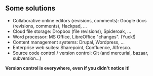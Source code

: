 Some solutions
--------------

- Collaborative online editors (revisions, comments): Google docs (revisions, comments), Hackpad, ...
- Cloud file storage: Dropbox (file revisions), Spideroak, ...
- Word processor: MS Office, LibreOffice "changes". (Yuck!)
- Content management systems: Drupal, Wordpress, ...
- Enterprise web suites: Sharepoint, Confluence, Alfresco.
- Source code control / version control: Git (and mercurial, bazaar, subversion...)

**Version control is everywhere, even if you didn't notice it!**
